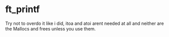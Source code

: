# ft_printf
Try not to overdo it like i did, itoa and atoi arent needed at all and neither are the Mallocs and frees unless you use them.
